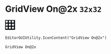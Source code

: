 # GridView On@2x `32x32`
<img src="/img/GridView%20On@2x.png" width=32 height=32>

``` CSharp
EditorGUIUtility.IconContent("GridView On@2x")
```
```
GridView On@2x
```
